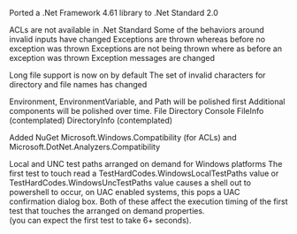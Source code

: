 Ported a .Net Framework 4.61 library to .Net Standard 2.0

ACLs are not available in .Net Standard
Some of the behaviors around invalid inputs have changed
   Exceptions are thrown whereas before no exception was thrown
   Exceptions are not being thrown where as before an exception was thrown
   Exception messages are changed
   
Long file support is now on by default
The set of invalid characters for directory and file names has changed

Environment, EnvironmentVariable, and Path will be polished first
Additional components will be polished over time.
   File
   Directory
   Console
   FileInfo (contemplated)
   DirectoryInfo (contemplated)

Added NuGet Microsoft.Windows.Compatibility (for ACLs) and Microsoft.DotNet.Analyzers.Compatibility

Local and UNC test paths arranged on demand for Windows platforms
   The first test to touch read a TestHardCodes.WindowsLocalTestPaths value or TestHardCodes.WindowsUncTestPaths value causes a shell out to powershell to occur, on UAC enabled systems, 
   this pops a UAC confirmation dialog box.  Both of these affect the execution timing of the first test that touches the arranged on demand properties.  
   (you can expect the first test to take 6+ seconds).
